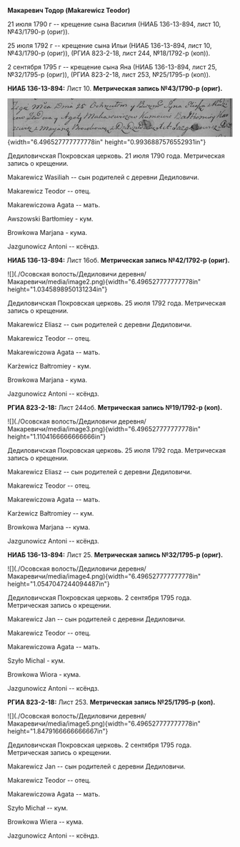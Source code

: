 **Макаревич Тодор (Makarewicz Teodor)**

21 июля 1790 г -- крещение сына Василия (НИАБ 136-13-894, лист 10,
№43/1790-р (ориг)).

25 июля 1792 г -- крещение сына Ильи (НИАБ 136-13-894, лист 10,
№43/1790-р (ориг)), (РГИА 823-2-18, лист 244, №18/1792-р (коп)).

2 сентября 1795 г -- крещение сына Яна (НИАБ 136-13-894, лист 25,
№32/1795-р (ориг)), (РГИА 823-2-18, лист 253, №25/1795-р (коп)).

**НИАБ 136-13-894:** Лист 10. **Метрическая запись №43/1790-р (ориг).**

![](./media/c9d870d94f2a57a62df5958289fc6c1f5540228f.png){width="6.496527777777778in"
height="0.9936887576552931in"}

Дедиловичская Покровская церковь. 21 июля 1790 года. Метрическая запись
о крещении.

Makarewicz Wasiliah -- сын родителей с деревни Дедиловичи.

Makarewicz Teodor -- отец.

Makarewiczowa Agata -- мать.

Awszowski Bartłomiey - кум.

Browkowa Marjana - кума.

Jazgunowicz Antoni -- ксёндз.

**НИАБ 136-13-894:** Лист 16об. **Метрическая запись №42/1792-р
(ориг).**

![](./Осовская волость/Дедиловичи деревня/Макаревичи/media/image2.png){width="6.496527777777778in"
height="1.0345898950131234in"}

Дедиловичская Покровская церковь. 25 июля 1792 года. Метрическая запись
о крещении.

Makarewicz Eliasz -- сын родителей с деревни Дедиловичи.

Makarewicz Teodor -- отец.

Makarewiczowa Agata -- мать.

Karżewicz Bałtromiey - кум.

Browkowa Marjana - кума.

Jazgunowicz Antoni -- ксёндз.

**РГИА 823-2-18:** Лист 244об. **Метрическая запись №19/1792-р (коп).**

![](./Осовская волость/Дедиловичи деревня/Макаревичи/media/image3.png){width="6.496527777777778in"
height="1.1104166666666666in"}

Дедиловичская Покровская церковь. 25 июля 1792 года. Метрическая запись
о крещении.

Makarewicz Eliasz -- сын родителей с деревни Дедиловичи.

Makarewicz Teodor -- отец.

Makarewiczowa Agata -- мать.

Karżewicz Bałtromiey -- кум.

Browkowa Marjana -- кума.

Jazgunowicz Antoni -- ксёндз.

**НИАБ 136-13-894:** Лист 25. **Метрическая запись №32/1795-р (ориг).**

![](./Осовская волость/Дедиловичи деревня/Макаревичи/media/image4.png){width="6.496527777777778in"
height="1.0547047244094487in"}

Дедиловичская Покровская церковь. 2 сентября 1795 года. Метрическая
запись о крещении.

Makarewicz Jan -- сын родителей с деревни Дедиловичи.

Makarewicz Teodor -- отец.

Makarewiczowa Agata -- мать.

Szyło Michal - кум.

Browkowa Wiora - кума.

Jazgunowicz Antoni -- ксёндз.

**РГИА 823-2-18:** Лист 253. **Метрическая запись №25/1795-р (коп).**

![](./Осовская волость/Дедиловичи деревня/Макаревичи/media/image5.png){width="6.496527777777778in"
height="1.8479166666666667in"}

Дедиловичская Покровская церковь. 2 сентября 1795 года. Метрическая
запись о крещении.

Makarewicz Jan -- сын родителей с деревни Дедиловичи.

Makarewicz Teodor -- отец.

Makarewiczowa Agata -- мать.

Szyło Michał -- кум.

Browkowa Wiera -- кума.

Jazgunowicz Antoni -- ксёндз.
